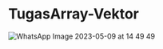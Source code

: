 # TugasArray-Vektor
![WhatsApp Image 2023-05-09 at 14 49 49](https://github.com/feliciasalim/TugasArray-Vektor/assets/115476135/a00b3df1-cd00-4274-90c0-9958624c2ee9)
